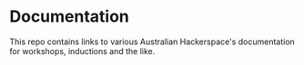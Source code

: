# Documentation
This repo contains links to various Australian Hackerspace's documentation for workshops, inductions and the like.
